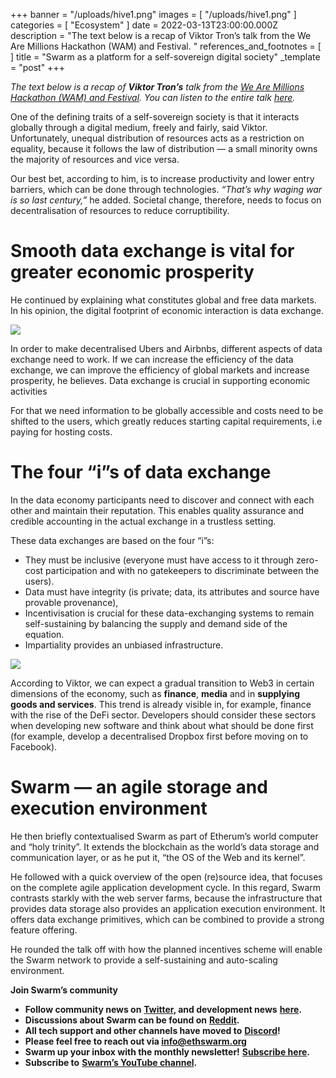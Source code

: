 +++
banner = "/uploads/hive1.png"
images = [ "/uploads/hive1.png" ]
categories = [ "Ecosystem" ]
date = 2022-03-13T23:00:00.000Z
description = "The text below is a recap of Viktor Tron’s talk from the We Are Millions Hackathon (WAM) and Festival. "
references_and_footnotes = [ ]
title = "Swarm as a platform for a self-sovereign digital society"
_template = "post"
+++

_The text below is a recap of **Viktor Tron’s** talk from the_ [_We Are Millions Hackathon (WAM) and Festival_](https://www.wearemillions.online/)_. You can listen to the entire talk_ [_here_](https://youtu.be/ar_2SllaO_0?t=171)_._

One of the defining traits of a self-sovereign society is that it interacts globally through a digital medium, freely and fairly, said Viktor. Unfortunately, unequal distribution of resources acts as a restriction on equality, because it follows the law of distribution — a small minority owns the majority of resources and vice versa.

Our best bet, according to him, is to increase productivity and lower entry barriers, which can be done through technologies. _“That’s why waging war is so last century,”_ he added. Societal change, therefore, needs to focus on decentralisation of resources to reduce corruptibility.

# Smooth data exchange is vital for greater economic prosperity

He continued by explaining what constitutes global and free data markets. In his opinion, the digital footprint of economic interaction is data exchange.

![](/uploads/hive1.png)

In order to make decentralised Ubers and Airbnbs, different aspects of data exchange need to work. If we can increase the efficiency of the data exchange, we can improve the efficiency of global markets and increase prosperity, he believes. Data exchange is crucial in supporting economic activities

For that we need information to be globally accessible and costs need to be shifted to the users, which greatly reduces starting capital requirements, i.e paying for hosting costs.

# The four “i”s of data exchange

In the data economy participants need to discover and connect with each other and maintain their reputation. This enables quality assurance and credible accounting in the actual exchange in a trustless setting.

These data exchanges are based on the four “i”s:

- They must be inclusive (everyone must have access to it through zero-cost participation and with no gatekeepers to discriminate between the users).
- Data must have integrity (is private; data, its attributes and source have provable provenance),
- Incentivisation is crucial for these data-exchanging systems to remain self-sustaining by balancing the supply and demand side of the equation.
- Impartiality provides an unbiased infrastructure.

![](/uploads/vik2.png)

According to Viktor, we can expect a gradual transition to Web3 in certain dimensions of the economy, such as **finance**, **media** and in **supplying goods and services**. This trend is already visible in, for example, finance with the rise of the DeFi sector. Developers should consider these sectors when developing new software and think about what should be done first (for example, develop a decentralised Dropbox first before moving on to Facebook).

# Swarm — an agile storage and execution environment

He then briefly contextualised Swarm as part of Etherum’s world computer and “holy trinity”. It extends the blockchain as the world’s data storage and communication layer, or as he put it, “the OS of the Web and its kernel”.

He followed with a quick overview of the open (re)source idea, that focuses on the complete agile application development cycle. In this regard, Swarm contrasts starkly with the web server farms, because the infrastructure that provides data storage also provides an application execution environment. It offers data exchange primitives, which can be combined to provide a strong feature offering.

He rounded the talk off with how the planned incentives scheme will enable the Swarm network to provide a self-sustaining and auto-scaling environment.

**Join Swarm’s community**

- **Follow community news on** [**Twitter**](https://twitter.com/ethswarmhive)**, and development news** [**here**](https://twitter.com/ethswarm)**.**
- **Discussions about Swarm can be found on** [**Reddit**](https://www.reddit.com/r/ethswarm/)**.**
- **All tech support and other channels have moved to** [**Discord**](https://discord.gg/wdghaQsGq5)**!**
- **Please feel free to reach out via info@ethswarm.org**
- **Swarm up your inbox with the monthly newsletter!** [**Subscribe here**](https://www.ethswarm.org/newsletter.html)**.**
- **Subscribe to** [**Swarm’s YouTube channel**](https://www.youtube.com/channel/UCu6ywn9MTqdREuE6xuRkskA/videos)**.**
